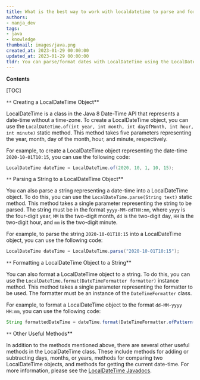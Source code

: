 ```yaml
---
title: What is the best way to work with localdatetime to parse and format dates in Java 8?
authors:
- nanja_dev
tags:
- java
- knowledge
thumbnail: images/java.png
created_at: 2023-01-29 00:00:00
updated_at: 2023-01-29 00:00:00
tldr: You can parse/format dates with LocalDateTime using the LocalDateTime.parse() and LocalDateTime.format() methods.
---
```


**Contents**

[TOC]

`**` Creating a LocalDateTime Object**

LocalDateTime is a class in the Java 8 Date-Time API that represents a date-time without a time-zone. To create a LocalDateTime object, you can use the `LocalDateTime.of(int year, int month, int dayOfMonth, int hour, int minute)` static method. This method takes five parameters representing the year, month, day of the month, hour, and minute, respectively. 

For example, to create a LocalDateTime object representing the date-time `2020-10-01T10:15`, you can use the following code:

```java
LocalDateTime dateTime = LocalDateTime.of(2020, 10, 1, 10, 15);
```

`**` Parsing a String to a LocalDateTime Object**

You can also parse a string representing a date-time into a LocalDateTime object. To do this, you can use the `LocalDateTime.parse(String text)` static method. This method takes a single parameter representing the string to be parsed. The string must be in the format `yyyy-MM-ddTHH:mm`, where `yyyy` is the four-digit year, `MM` is the two-digit month, `dd` is the two-digit day, `HH` is the two-digit hour, and `mm` is the two-digit minute. 

For example, to parse the string `2020-10-01T10:15` into a LocalDateTime object, you can use the following code:

```java
LocalDateTime dateTime = LocalDateTime.parse("2020-10-01T10:15");
```

`**` Formatting a LocalDateTime Object to a String**

You can also format a LocalDateTime object to a string. To do this, you can use the `LocalDateTime.format(DateTimeFormatter formatter)` instance method. This method takes a single parameter representing the formatter to be used. The formatter must be an instance of the `DateTimeFormatter` class. 

For example, to format a LocalDateTime object to the format `dd-MM-yyyy HH:mm`, you can use the following code:

```java
String formattedDateTime = dateTime.format(DateTimeFormatter.ofPattern("dd-MM-yyyy HH:mm"));
```

`**` Other Useful Methods**

In addition to the methods mentioned above, there are several other useful methods in the LocalDateTime class. These include methods for adding or subtracting days, months, or years, methods for comparing two LocalDateTime objects, and methods for getting the current date-time. For more information, please see the [LocalDateTime Javadocs](https://docs.oracle.com/javase/8/docs/api/java/time/LocalDateTime.html).
